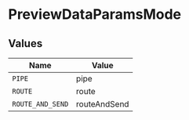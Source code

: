 # PreviewDataParamsMode


## Values

| Name             | Value            |
| ---------------- | ---------------- |
| `PIPE`           | pipe             |
| `ROUTE`          | route            |
| `ROUTE_AND_SEND` | routeAndSend     |